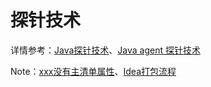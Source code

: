 # 探针技术
详情参考：[Java探针技术](https://www.jianshu.com/p/90f149d6cf95)、[Java agent 探针技术](https://blog.csdn.net/weixin_45505313/article/details/110739132)

Note：[xxx没有主清单属性](https://blog.csdn.net/banjing_1993/article/details/83073210)、[Idea打包流程](https://blog.csdn.net/weixin_45505313/article/details/110474438)

